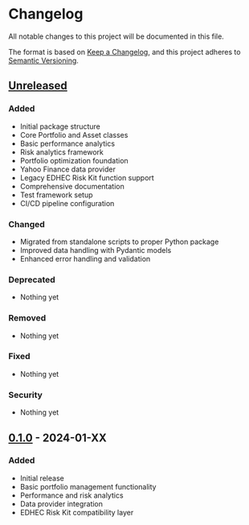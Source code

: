 # Changelog

All notable changes to this project will be documented in this file.

The format is based on [Keep a Changelog](https://keepachangelog.com/en/1.0.0/),
and this project adheres to [Semantic Versioning](https://semver.org/spec/v2.0.0.html).

## [Unreleased]

### Added
- Initial package structure
- Core Portfolio and Asset classes
- Basic performance analytics
- Risk analytics framework
- Portfolio optimization foundation
- Yahoo Finance data provider
- Legacy EDHEC Risk Kit function support
- Comprehensive documentation
- Test framework setup
- CI/CD pipeline configuration

### Changed
- Migrated from standalone scripts to proper Python package
- Improved data handling with Pydantic models
- Enhanced error handling and validation

### Deprecated
- Nothing yet

### Removed
- Nothing yet

### Fixed
- Nothing yet

### Security
- Nothing yet

## [0.1.0] - 2024-01-XX

### Added
- Initial release
- Basic portfolio management functionality
- Performance and risk analytics
- Data provider integration
- EDHEC Risk Kit compatibility layer

[Unreleased]: https://github.com/alikone/portfolio-manager/compare/v0.1.0...HEAD
[0.1.0]: https://github.com/alikone/portfolio-manager/releases/tag/v0.1.0
